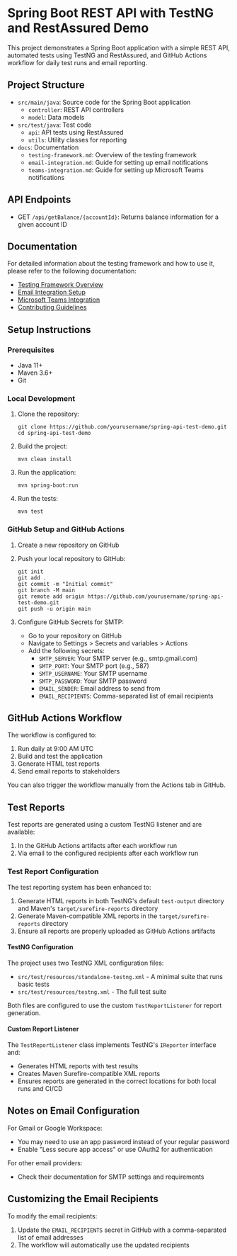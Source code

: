 # Spring Boot REST API with TestNG and RestAssured Demo

This project demonstrates a Spring Boot application with a simple REST API, automated tests using TestNG and RestAssured, and GitHub Actions workflow for daily test runs and email reporting.

## Project Structure

- `src/main/java`: Source code for the Spring Boot application
  - `controller`: REST API controllers
  - `model`: Data models
- `src/test/java`: Test code
  - `api`: API tests using RestAssured
  - `utils`: Utility classes for reporting
- `docs`: Documentation
  - `testing-framework.md`: Overview of the testing framework
  - `email-integration.md`: Guide for setting up email notifications
  - `teams-integration.md`: Guide for setting up Microsoft Teams notifications

## API Endpoints

- GET `/api/getBalance/{accountId}`: Returns balance information for a given account ID

## Documentation

For detailed information about the testing framework and how to use it, please refer to the following documentation:

- [Testing Framework Overview](docs/testing-framework.md)
- [Email Integration Setup](docs/email-integration.md)
- [Microsoft Teams Integration](docs/teams-integration.md)
- [Contributing Guidelines](CONTRIBUTING.md)

## Setup Instructions

### Prerequisites

- Java 11+
- Maven 3.6+
- Git

### Local Development

1. Clone the repository:
   ```
   git clone https://github.com/yourusername/spring-api-test-demo.git
   cd spring-api-test-demo
   ```

2. Build the project:
   ```
   mvn clean install
   ```

3. Run the application:
   ```
   mvn spring-boot:run
   ```

4. Run the tests:
   ```
   mvn test
   ```

### GitHub Setup and GitHub Actions

1. Create a new repository on GitHub

2. Push your local repository to GitHub:
   ```
   git init
   git add .
   git commit -m "Initial commit"
   git branch -M main
   git remote add origin https://github.com/yourusername/spring-api-test-demo.git
   git push -u origin main
   ```

3. Configure GitHub Secrets for SMTP:
   - Go to your repository on GitHub
   - Navigate to Settings > Secrets and variables > Actions
   - Add the following secrets:
     - `SMTP_SERVER`: Your SMTP server (e.g., smtp.gmail.com)
     - `SMTP_PORT`: Your SMTP port (e.g., 587)
     - `SMTP_USERNAME`: Your SMTP username
     - `SMTP_PASSWORD`: Your SMTP password
     - `EMAIL_SENDER`: Email address to send from
     - `EMAIL_RECIPIENTS`: Comma-separated list of email recipients

## GitHub Actions Workflow

The workflow is configured to:

1. Run daily at 9:00 AM UTC
2. Build and test the application
3. Generate HTML test reports
4. Send email reports to stakeholders

You can also trigger the workflow manually from the Actions tab in GitHub.

## Test Reports

Test reports are generated using a custom TestNG listener and are available:

1. In the GitHub Actions artifacts after each workflow run
2. Via email to the configured recipients after each workflow run

### Test Report Configuration

The test reporting system has been enhanced to:

1. Generate HTML reports in both TestNG's default `test-output` directory and Maven's `target/surefire-reports` directory
2. Generate Maven-compatible XML reports in the `target/surefire-reports` directory
3. Ensure all reports are properly uploaded as GitHub Actions artifacts

#### TestNG Configuration

The project uses two TestNG XML configuration files:
- `src/test/resources/standalone-testng.xml` - A minimal suite that runs basic tests
- `src/test/resources/testng.xml` - The full test suite

Both files are configured to use the custom `TestReportListener` for report generation.

#### Custom Report Listener

The `TestReportListener` class implements TestNG's `IReporter` interface and:
- Generates HTML reports with test results
- Creates Maven Surefire-compatible XML reports
- Ensures reports are generated in the correct locations for both local runs and CI/CD

## Notes on Email Configuration

For Gmail or Google Workspace:
- You may need to use an app password instead of your regular password
- Enable "Less secure app access" or use OAuth2 for authentication

For other email providers:
- Check their documentation for SMTP settings and requirements

## Customizing the Email Recipients

To modify the email recipients:
1. Update the `EMAIL_RECIPIENTS` secret in GitHub with a comma-separated list of email addresses
2. The workflow will automatically use the updated recipients
